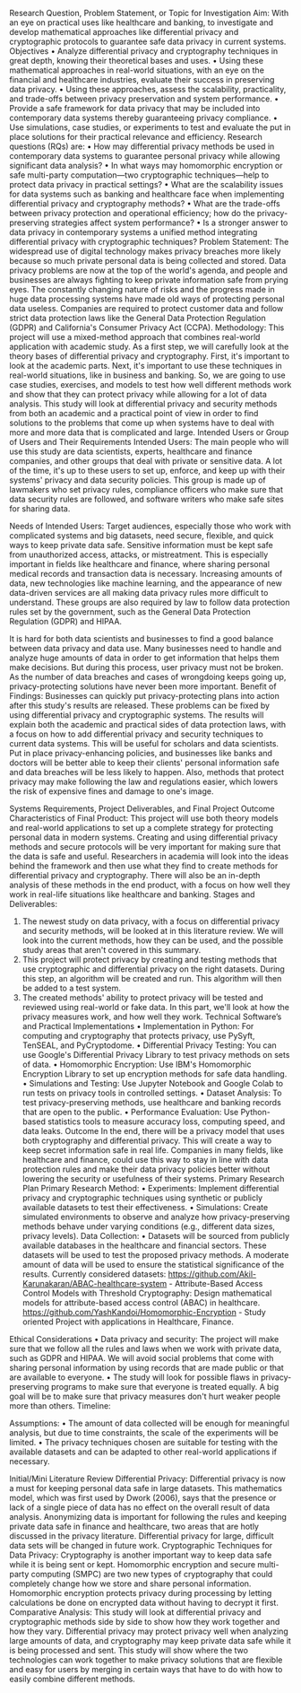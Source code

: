 Research Question, Problem Statement, or Topic for Investigation
Aim:
With an eye on practical uses like healthcare and banking, to investigate and develop mathematical approaches like differential privacy and cryptographic protocols to guarantee safe data privacy in current systems.
Objectives
•	Analyze differential privacy and cryptography techniques in great depth, knowing their theoretical bases and uses.
•	Using these mathematical approaches in real-world situations, with an eye on the financial and healthcare industries, evaluate their success in preserving data privacy.
•	Using these approaches, assess the scalability, practicality, and trade-offs between privacy preservation and system performance.
•	Provide a safe framework for data privacy that may be included into contemporary data systems thereby guaranteeing privacy compliance.
•	Use simulations, case studies, or experiments to test and evaluate the put in place solutions for their practical relevance and efficiency.
Research questions (RQs) are:
•	How may differential privacy methods be used in contemporary data systems to guarantee personal privacy while allowing significant data analysis?
•	In what ways may homomorphic encryption or safe multi-party computation—two cryptographic techniques—help to protect data privacy in practical settings?
•	What are the scalability issues for data systems such as banking and healthcare face when implementing differential privacy and cryptography methods?
•	What are the trade-offs between privacy protection and operational efficiency; how do the privacy-preserving strategies affect system performance?
•	Is a stronger answer to data privacy in contemporary systems a unified method integrating differential privacy with cryptographic techniques?
Problem Statement: 
The widespread use of digital technology makes privacy breaches more likely because so much private personal data is being collected and stored. Data privacy problems are now at the top of the world's agenda, and people and businesses are always fighting to keep private information safe from prying eyes. The constantly changing nature of risks and the progress made in huge data processing systems have made old ways of protecting personal data useless. Companies are required to protect customer data and follow strict data protection laws like the General Data Protection Regulation (GDPR) and California's Consumer Privacy Act (CCPA). 
Methodology: 
This project will use a mixed-method approach that combines real-world application with academic study. As a first step, we will carefully look at the theory bases of differential privacy and cryptography. First, it's important to look at the academic parts. Next, it's important to use these techniques in real-world situations, like in business and banking. So, we are going to use case studies, exercises, and models to test how well different methods work and show that they can protect privacy while allowing for a lot of data analysis. 
This study will look at differential privacy and security methods from both an academic and a practical point of view in order to find solutions to the problems that come up when systems have to deal with more and more data that is complicated and large. 
Intended Users or Group of Users and Their Requirements 
Intended Users:
The main people who will use this study are data scientists, experts, healthcare and finance companies, and other groups that deal with private or sensitive data. A lot of the time, it's up to these users to set up, enforce, and keep up with their systems' privacy and data security policies. This group is made up of lawmakers who set privacy rules, compliance officers who make sure that data security rules are followed, and software writers who make safe sites for sharing data.

Needs of Intended Users:
Target audiences, especially those who work with complicated systems and big datasets, need secure, flexible, and quick ways to keep private data safe. Sensitive information must be kept safe from unauthorized access, attacks, or mistreatment. This is especially important in fields like healthcare and finance, where sharing personal medical records and transaction data is necessary. Increasing amounts of data, new technologies like machine learning, and the appearance of new data-driven services are all making data privacy rules more difficult to understand. These groups are also required by law to follow data protection rules set by the government, such as the General Data Protection Regulation (GDPR) and HIPAA.

It is hard for both data scientists and businesses to find a good balance between data privacy and data use. Many businesses need to handle and analyze huge amounts of data in order to get information that helps them make decisions. But during this process, user privacy must not be broken. As the number of data breaches and cases of wrongdoing keeps going up, privacy-protecting solutions have never been more important.
Benefit of Findings:
Businesses can quickly put privacy-protecting plans into action after this study's results are released. These problems can be fixed by using differential privacy and cryptographic systems. The results will explain both the academic and practical sides of data protection laws, with a focus on how to add differential privacy and security techniques to current data systems. This will be useful for scholars and data scientists.
Put in place privacy-enhancing policies, and businesses like banks and doctors will be better able to keep their clients' personal information safe and data breaches will be less likely to happen. Also, methods that protect privacy may make following the law and regulations easier, which lowers the risk of expensive fines and damage to one's image.

Systems Requirements, Project Deliverables, and Final Project Outcome
Characteristics of Final Product:
This project will use both theory models and real-world applications to set up a complete strategy for protecting personal data in modern systems. Creating and using differential privacy methods and secure protocols will be very important for making sure that the data is safe and useful. 
Researchers in academia will look into the ideas behind the framework and then use what they find to create methods for differential privacy and cryptography. There will also be an in-depth analysis of these methods in the end product, with a focus on how well they work in real-life situations like healthcare and banking.
Stages and Deliverables:
1.	The newest study on data privacy, with a focus on differential privacy and security methods, will be looked at in this literature review. We will look into the current methods, how they can be used, and the possible study areas that aren't covered in this summary.
2.	This project will protect privacy by creating and testing methods that use cryptographic and differential privacy on the right datasets. During this step, an algorithm will be created and run. This algorithm will then be added to a test system.
3.	The created methods' ability to protect privacy will be tested and reviewed using real-world or fake data. In this part, we'll look at how the privacy measures work, and how well they work.
Technical Software’s and Practical Implementations 
•	Implementation in Python: For computing and cryptography that protects privacy, use PySyft, TenSEAL, and PyCryptodome.
•	Differential Privacy Testing: You can use Google's Differential Privacy Library to test privacy methods on sets of data.
•	Homomorphic Encryption: Use IBM's Homomorphic Encryption Library to set up encryption methods for safe data handling.
•	Simulations and Testing: Use Jupyter Notebook and Google Colab to run tests on privacy tools in controlled settings.
•	Dataset Analysis: To test privacy-preserving methods, use healthcare and banking records that are open to the public.
•	Performance Evaluation: Use Python-based statistics tools to measure accuracy loss, computing speed, and data leaks.
Outcome
In the end, there will be a privacy model that uses both cryptography and differential privacy. This will create a way to keep secret information safe in real life. Companies in many fields, like healthcare and finance, could use this way to stay in line with data protection rules and make their data privacy policies better without lowering the security or usefulness of their systems. 
Primary Research Plan
Primary Research Method:
•	Experiments: Implement differential privacy and cryptographic techniques using synthetic or publicly available datasets to test their effectiveness.
•	Simulations: Create simulated environments to observe and analyze how privacy-preserving methods behave under varying conditions (e.g., different data sizes, privacy levels).
Data Collection:
•	Datasets will be sourced from publicly available databases in the healthcare and financial sectors. These datasets will be used to test the proposed privacy methods. A moderate amount of data will be used to ensure the statistical significance of the results.
Currently considered datasets: https://github.com/Akil-Karunakaran/ABAC-healthcare-system - Attribute-Based Access Control Models with Threshold Cryptography: Design mathematical models for attribute-based access control (ABAC) in healthcare.
https://github.com/YashKandoi/Homomorphic-Encryption - Study oriented Project with applications in Healthcare, Finance.

Ethical Considerations
•	Data privacy and security: The project will make sure that we follow all the rules and laws when we work with private data, such as GDPR and HIPAA. We will avoid social problems that come with sharing personal information by using records that are made public or that are available to everyone.
•	The study will look for possible flaws in privacy-preserving programs to make sure that everyone is treated equally. A big goal will be to make sure that privacy measures don't hurt weaker people more than others.
Timeline:
 
Assumptions:
•	The amount of data collected will be enough for meaningful analysis, but due to time constraints, the scale of the experiments will be limited.
•	The privacy techniques chosen are suitable for testing with the available datasets and can be adapted to other real-world applications if necessary.


Initial/Mini Literature Review
Differential Privacy:
Differential privacy is now a must for keeping personal data safe in large datasets. This mathematics model, which was first used by Dwork (2006), says that the presence or lack of a single piece of data has no effect on the overall result of data analysis. Anonymizing data is important for following the rules and keeping private data safe in finance and healthcare, two areas that are hotly discussed in the privacy literature. Differential privacy for large, difficult data sets will be changed in future work. 
Cryptographic Techniques for Data Privacy:
Cryptography is another important way to keep data safe while it is being sent or kept. Homomorphic encryption and secure multi-party computing (SMPC) are two new types of cryptography that could completely change how we store and share personal information. Homomorphic encryption protects privacy during processing by letting calculations be done on encrypted data without having to decrypt it first. 
Comparative Analysis:
This study will look at differential privacy and cryptographic methods side by side to show how they work together and how they vary. Differential privacy may protect privacy well when analyzing large amounts of data, and cryptography may keep private data safe while it is being processed and sent. This study will show where the two technologies can work together to make privacy solutions that are flexible and easy for users by merging in certain ways that have to do with how to easily combine different methods.
